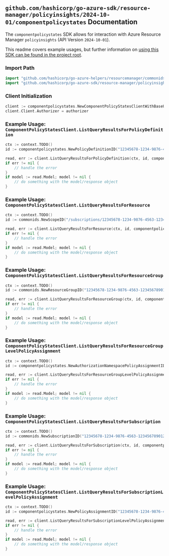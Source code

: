 
## `github.com/hashicorp/go-azure-sdk/resource-manager/policyinsights/2024-10-01/componentpolicystates` Documentation

The `componentpolicystates` SDK allows for interaction with Azure Resource Manager `policyinsights` (API Version `2024-10-01`).

This readme covers example usages, but further information on [using this SDK can be found in the project root](https://github.com/hashicorp/go-azure-sdk/tree/main/docs).

### Import Path

```go
import "github.com/hashicorp/go-azure-helpers/resourcemanager/commonids"
import "github.com/hashicorp/go-azure-sdk/resource-manager/policyinsights/2024-10-01/componentpolicystates"
```


### Client Initialization

```go
client := componentpolicystates.NewComponentPolicyStatesClientWithBaseURI("https://management.azure.com")
client.Client.Authorizer = authorizer
```


### Example Usage: `ComponentPolicyStatesClient.ListQueryResultsForPolicyDefinition`

```go
ctx := context.TODO()
id := componentpolicystates.NewPolicyDefinitionID("12345678-1234-9876-4563-123456789012", "policyDefinitionName")

read, err := client.ListQueryResultsForPolicyDefinition(ctx, id, componentpolicystates.DefaultListQueryResultsForPolicyDefinitionOperationOptions())
if err != nil {
	// handle the error
}
if model := read.Model; model != nil {
	// do something with the model/response object
}
```


### Example Usage: `ComponentPolicyStatesClient.ListQueryResultsForResource`

```go
ctx := context.TODO()
id := commonids.NewScopeID("/subscriptions/12345678-1234-9876-4563-123456789012/resourceGroups/some-resource-group")

read, err := client.ListQueryResultsForResource(ctx, id, componentpolicystates.DefaultListQueryResultsForResourceOperationOptions())
if err != nil {
	// handle the error
}
if model := read.Model; model != nil {
	// do something with the model/response object
}
```


### Example Usage: `ComponentPolicyStatesClient.ListQueryResultsForResourceGroup`

```go
ctx := context.TODO()
id := commonids.NewResourceGroupID("12345678-1234-9876-4563-123456789012", "example-resource-group")

read, err := client.ListQueryResultsForResourceGroup(ctx, id, componentpolicystates.DefaultListQueryResultsForResourceGroupOperationOptions())
if err != nil {
	// handle the error
}
if model := read.Model; model != nil {
	// do something with the model/response object
}
```


### Example Usage: `ComponentPolicyStatesClient.ListQueryResultsForResourceGroupLevelPolicyAssignment`

```go
ctx := context.TODO()
id := componentpolicystates.NewAuthorizationNamespacePolicyAssignmentID("12345678-1234-9876-4563-123456789012", "example-resource-group", "policyAssignmentName")

read, err := client.ListQueryResultsForResourceGroupLevelPolicyAssignment(ctx, id, componentpolicystates.DefaultListQueryResultsForResourceGroupLevelPolicyAssignmentOperationOptions())
if err != nil {
	// handle the error
}
if model := read.Model; model != nil {
	// do something with the model/response object
}
```


### Example Usage: `ComponentPolicyStatesClient.ListQueryResultsForSubscription`

```go
ctx := context.TODO()
id := commonids.NewSubscriptionID("12345678-1234-9876-4563-123456789012")

read, err := client.ListQueryResultsForSubscription(ctx, id, componentpolicystates.DefaultListQueryResultsForSubscriptionOperationOptions())
if err != nil {
	// handle the error
}
if model := read.Model; model != nil {
	// do something with the model/response object
}
```


### Example Usage: `ComponentPolicyStatesClient.ListQueryResultsForSubscriptionLevelPolicyAssignment`

```go
ctx := context.TODO()
id := componentpolicystates.NewPolicyAssignmentID("12345678-1234-9876-4563-123456789012", "policyAssignmentName")

read, err := client.ListQueryResultsForSubscriptionLevelPolicyAssignment(ctx, id, componentpolicystates.DefaultListQueryResultsForSubscriptionLevelPolicyAssignmentOperationOptions())
if err != nil {
	// handle the error
}
if model := read.Model; model != nil {
	// do something with the model/response object
}
```
